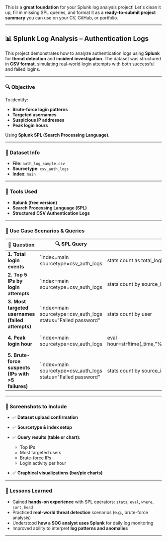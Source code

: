 This is a **great foundation** for your Splunk log analysis project! Let's clean it up, fill in missing SPL queries, and format it as a **ready-to-submit project summary** you can use on your CV, GitHub, or portfolio.

---

## 📊 Splunk Log Analysis – Authentication Logs

This project demonstrates how to analyze authentication logs using **Splunk** for **threat detection** and **incident investigation**. The dataset was structured in **CSV format**, simulating real-world login attempts with both successful and failed logins.

---

### 🔍 Objective

To identify:

* **Brute-force login patterns**
* **Targeted usernames**
* **Suspicious IP addresses**
* **Peak login hours**

Using **Splunk SPL (Search Processing Language)**.

---

### 📁 Dataset Info

* **File**: `auth_log_sample.csv`
* **Sourcetype**: `csv_auth_logs`
* **Index**: `main`

---

### 🔧 Tools Used

* **Splunk (free version)**
* **Search Processing Language (SPL)**
* **Structured CSV Authentication Logs**

---

### 🔎 Use Case Scenarios & Queries

| 🧩 Question                                        | 🔍 SPL Query                                                     |                                 |                     |                |
| -------------------------------------------------- | ---------------------------------------------------------------- | ------------------------------- | ------------------- | -------------- |
| **1. Total login events**                          | \`index=main sourcetype=csv\_auth\_logs                          | stats count as total\_logins\`  |                     |                |
| **2. Top 5 IPs by login attempts**                 | \`index=main sourcetype=csv\_auth\_logs                          | stats count by source\_ip       | sort - count        | head 5\`       |
| **3. Most targeted usernames (failed attempts)**   | \`index=main sourcetype=csv\_auth\_logs status="Failed password" | stats count by user             | sort - count        | head 5\`       |
| **4. Peak login hour**                             | \`index=main sourcetype=csv\_auth\_logs                          | eval hour=strftime(\_time,"%H") | stats count by hour | sort hour\`    |
| **5. Brute-force suspects (IPs with >5 failures)** | \`index=main sourcetype=csv\_auth\_logs status="Failed password" | stats count by source\_ip       | where count>5       | sort - count\` |

---

### 📸 Screenshots to Include

* ✅ **Dataset upload confirmation**
* ✅ **Sourcetype & index setup**
* ✅ **Query results (table or chart):**

  * Top IPs
  * Most targeted users
  * Brute-force IPs
  * Login activity per hour
* ✅ **Graphical visualizations (bar/pie charts)**

---

### 🧠 Lessons Learned

* Gained **hands-on experience** with SPL operators: `stats`, `eval`, `where`, `sort`, `head`
* Practiced **real-world threat detection** scenarios (e.g., brute-force analysis)
* Understood **how a SOC analyst uses Splunk** for daily log monitoring
* Improved ability to interpret **log patterns and anomalies**

---
